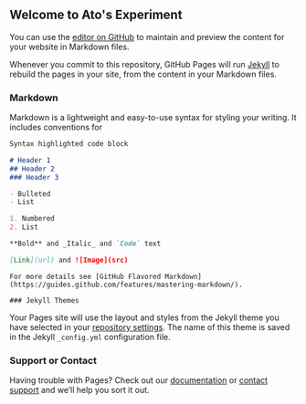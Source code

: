 ## Welcome to Ato's Experiment

You can use the [editor on GitHub](https://github.com/AtoPaintsil/AtoPaintsil.github.io/edit/master/index.md) to maintain and preview the content for your website in Markdown files.

Whenever you commit to this repository, GitHub Pages will run [Jekyll](https://jekyllrb.com/) to rebuild the pages in your site, from the content in your Markdown files.

### Markdown

Markdown is a lightweight and easy-to-use syntax for styling your writing. It includes conventions for

```markdown
Syntax highlighted code block

# Header 1
## Header 2
### Header 3

- Bulleted
- List

1. Numbered
2. List

**Bold** and _Italic_ and `Code` text

[Link](url) and ![Image](src)
```
```
For more details see [GitHub Flavored Markdown](https://guides.github.com/features/mastering-markdown/).

### Jekyll Themes
```
Your Pages site will use the layout and styles from the Jekyll theme you have selected in your [repository settings](https://github.com/AtoPaintsil/AtoPaintsil.github.io/settings). The name of this theme is saved in the Jekyll `_config.yml` configuration file.

### Support or Contact

Having trouble with Pages? Check out our [documentation](https://help.github.com/categories/github-pages-basics/) or [contact support](https://github.com/contact) and we’ll help you sort it out.
